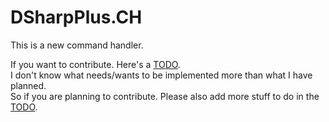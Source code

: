 # DSharpPlus.CH
This is a new command handler.

If you want to contribute. Here's a [TODO](TODO.md).  
I don't know what needs/wants to be implemented more than what I have planned.  
So if you are planning to contribute. Please also add more stuff to do in the [TODO](TODO.md).